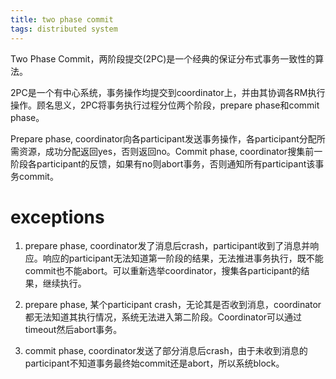 ```yaml
---
title: two phase commit
tags: distributed system
---
```


Two Phase Commit，两阶段提交(2PC)是一个经典的保证分布式事务一致性的算法。

2PC是一个有中心系统，事务操作均提交到coordinator上，并由其协调各RM执行操作。顾名思义，2PC将事务执行过程分位两个阶段，prepare phase和commit phase。

Prepare phase, coordinator向各participant发送事务操作，各participant分配所需资源，成功分配返回yes，否则返回no。Commit phase, coordinator搜集前一阶段各participant的反馈，如果有no则abort事务，否则通知所有participant该事务commit。

# exceptions

1. prepare phase, coordinator发了消息后crash，participant收到了消息并响应。响应的participant无法知道第一阶段的结果，无法推进事务执行，既不能commit也不能abort。可以重新选举coordinator，搜集各participant的结果，继续执行。

2. prepare phase, 某个participant crash，无论其是否收到消息，coordinator都无法知道其执行情况，系统无法进入第二阶段。Coordinator可以通过timeout然后abort事务。

3. commit phase, coordinator发送了部分消息后crash，由于未收到消息的participant不知道事务最终始commit还是abort，所以系统block。

